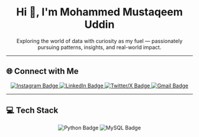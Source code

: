 <h1 align="center">Hi 👋, I'm Mohammed Mustaqeem Uddin</h1>

<p align="center">
  Exploring the world of data with curiosity as my fuel — passionately pursuing patterns, insights, and real-world impact.
</p>

---

## 🌐 Connect with Me
<p align="center">
  <a href="https://instagram.com/mustaqeem._7" target="_blank" title="Instagram">
    <img src="https://img.shields.io/badge/Instagram-%23E4405F.svg?style=for-the-badge&logo=instagram&logoColor=white" alt="Instagram Badge"/>
  </a>
  <a href="https://linkedin.com/in/mohammed-mustaqeem-uddin" target="_blank" title="LinkedIn">
    <img src="https://img.shields.io/badge/LinkedIn-%230077B5.svg?style=for-the-badge&logo=linkedin&logoColor=white" alt="LinkedIn Badge"/>
  </a>
  <a href="https://x.com/mohammed_u24604" target="_blank" title="Twitter / X">
    <img src="https://img.shields.io/badge/Twitter/X-000000.svg?style=for-the-badge&logo=twitter&logoColor=white" alt="Twitter/X Badge"/>
  </a>
  <a href="mailto:mustaqeemu17@gmail.com" target="_blank" title="Email">
    <img src="https://img.shields.io/badge/Gmail-D14836.svg?style=for-the-badge&logo=gmail&logoColor=white" alt="Gmail Badge"/>
  </a>
</p>

---

## 💻 Tech Stack
<p align="center">
  <img src="https://img.shields.io/badge/Python-3670A0?style=for-the-badge&logo=python&logoColor=ffdd54" alt="Python Badge"/>
  <img src="https://img.shields.io/badge/MySQL-4479A1.svg?style=for-the-badge&logo=mysql&logoColor=white" alt="MySQL Badge"/>
</p>

<!-- Proudly created with ❤️ using GPRM: https://gprm.itsvg.in -->
